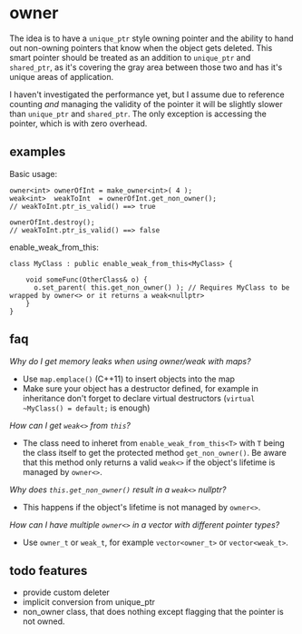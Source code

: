 # owner
The idea is to have a `unique_ptr` style owning pointer and the ability to hand out non-owning pointers that know when the object gets deleted. This smart pointer should be treated as an addition to `unique_ptr` and `shared_ptr`, as it's covering the gray area between those two and has it's unique areas of application.

I haven't investigated the performance yet, but I assume due to reference counting *and* managing the validity of the pointer it will be slightly slower than `unique_ptr` and `shared_ptr`. The only exception is accessing the pointer, which is with zero overhead.

## examples
Basic usage:

    owner<int> ownerOfInt = make_owner<int>( 4 );
    weak<int>  weakToInt  = ownerOfInt.get_non_owner();
    // weakToInt.ptr_is_valid() ==> true
    
    ownerOfInt.destroy();
    // weakToInt.ptr_is_valid() ==> false

enable_weak_from_this:

    class MyClass : public enable_weak_from_this<MyClass> {
    
        void someFunc(OtherClass& o) {
          o.set_parent( this.get_non_owner() ); // Requires MyClass to be wrapped by owner<> or it returns a weak<nullptr>
        }
    }
    
## faq
*Why do I get memory leaks when using owner/weak with maps?*
- Use `map.emplace()` (C++11) to insert objects into the map
- Make sure your object has a destructor defined, for example in inheritance don't forget to declare virtual destructors (`virtual ~MyClass() = default;` is enough)

*How can I get `weak<>` from `this`?*
- The class need to inheret from `enable_weak_from_this<T>` with `T` being the class itself to get the protected method `get_non_owner()`. Be aware that this method only returns a valid `weak<>` if the object's lifetime is managed by `owner<>`.

*Why does `this.get_non_owner()` result in a `weak<>` nullptr?*
- This happens if the object's lifetime is not managed by `owner<>`.

*How can I have multiple `owner<>` in a vector with different pointer types?*
- Use `owner_t` or `weak_t`, for example `vector<owner_t>` or `vector<weak_t>`.

## todo features

- provide custom deleter
- implicit conversion from unique_ptr
- non_owner class, that does nothing except flagging that the pointer is not owned.
